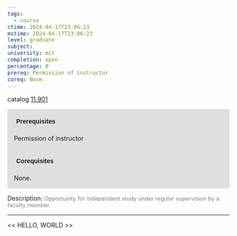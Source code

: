 ```yaml
---
tags:
  - course
ctime: 2024-04-17T23:06:23
mstime: 2024-04-17T23:06:23
level: graduate
subject: 
university: mit
completion: open
percentage: 0
prereq: Permission of instructor
coreq: None.
---
```


catalog [11.901](http://student.mit.edu/catalog/m11c.html#11.901)

<span style="display: block; padding: 15px; background-color: rgb(100, 100, 100, 0.2);"><font id="m_prereq621_0" style="display: block; font-family: Arial, sans-serif; font-weight: bold; padding: 5px">Prerequisites</font><br><span id="prereq621_0">Permission of instructor</span></span>
<span style="display: block; padding: 15px; background-color: rgb(100, 100, 100, 0.2);"><font id="m_coreq621_0" style="display: block; font-family: Arial, sans-serif; font-weight: bold; padding: 5px">Corequisites</font><br><span id="coreq621_0">None.</span></span>

<font style="">Description:</font>
<font style="color: grey; font-size: 0.8rem;">Opportunity for independent study under regular supervision by a faculty member.</font>



---

<< HELLO, WORLD >>
